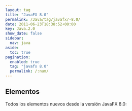 ```yaml
---
layout: tag
title: "JavaFX 8.0"
permalink: /Java/tag/javafx/-8.0/
date: 2011-06-23T18:38:52+00:00
key: Java.2.0
show_date: false
sidebar:
  nav: java
aside:
  toc: true
pagination: 
  enabled: true
  tag: "javafx 8.0"
  permalink: /:num/    
---
```


<h2>Elementos</h2>
Todos los elementos nuevos desde la versión JavaFX 8.0: